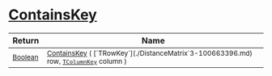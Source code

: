 # [ContainsKey](./DistanceMatrix`3-100663396.md)



| Return | Name | 
| --- | --- | 
| <sub>[Boolean](https://docs.microsoft.com/en-us/dotnet/api/System.Boolean)</sub>| <sub>[ContainsKey](./DistanceMatrix`3-100663396.md) ( [`TRowKey`](./DistanceMatrix`3-100663396.md) row, [`TColumnKey`](./DistanceMatrix`3-100663396.md) column )</sub>| <br>



